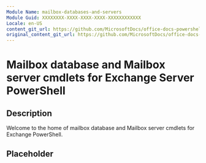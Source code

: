 ```yaml
---
Module Name: mailbox-databases-and-servers
Module Guid: XXXXXXXX-XXXX-XXXX-XXXX-XXXXXXXXXXXX
Locale: en-US
content_git_url: https://github.com/MicrosoftDocs/office-docs-powershell/blob/live/exchange/exchange-ps/exchange/mailbox-databases-and-servers/mailbox-databases-and-servers.md
original_content_git_url: https://github.com/MicrosoftDocs/office-docs-powershell/blob/live/exchange/exchange-ps/exchange/mailbox-databases-and-servers/mailbox-databases-and-servers.md
---
```


# Mailbox database and Mailbox server cmdlets for Exchange Server PowerShell

## Description

Welcome to the home of mailbox database and Mailbox server cmdlets for Exchange PowerShell.

## Placeholder